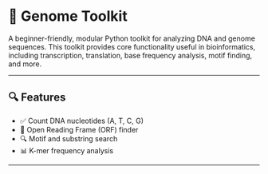 # 🧬 Genome Toolkit

A beginner-friendly, modular Python toolkit for analyzing DNA and genome sequences. This toolkit provides core functionality useful in bioinformatics, including transcription, translation, base frequency analysis, motif finding, and more.

---

## 🔍 Features

- ✅ Count DNA nucleotides (A, T, C, G)
- 🧭 Open Reading Frame (ORF) finder
- 🔍 Motif and substring search
- 📊 K-mer frequency analysis

---
